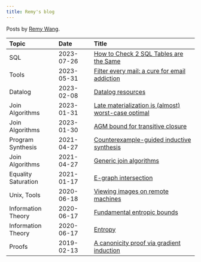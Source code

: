 ```yaml
---
title: Remy's blog
---
```


Posts by [Remy Wang](https://remy.wang/).

| Topic | Date | Title |
|:------|:-----|:------|
| SQL | 2023-07-26 | [How to Check 2 SQL Tables are the Same](sql-eq.html)
| Tools | 2023-05-31 | [Filter every mail: a cure for email addiction](email-cure.html)
| Datalog | 2023-02-08 | [Datalog resources](datalog-resources.html)
| Join Algorithms | 2023-01-31 | [Late materialization is (almost) worst-case optimal](late-materialization.html)
| Join Algorithms | 2023-01-30 | [AGM bound for transitive closure](recursive-agm.html)
| Program Synthesis | 2021-04-27 | [Counterexample-guided inductive synthesis](cegis.html)
| Join Algorithms | 2021-04-27 | [Generic join algorithms](wcoj.html)
| Equality Saturation | 2021-01-17 | [E-graph intersection](egraph-inter.html)
| Unix, Tools | 2020-06-18 | [Viewing images on remote machines](ssh-image.html)
| Information Theory | 2020-06-17 | [Fundamental entropic bounds](entropic-bounds.html)
| Information Theory | 2020-06-17 | [Entropy](entropy.html)
| Proofs | 2019-02-13 | [A canonicity proof via gradient induction](grad-ind.html)
